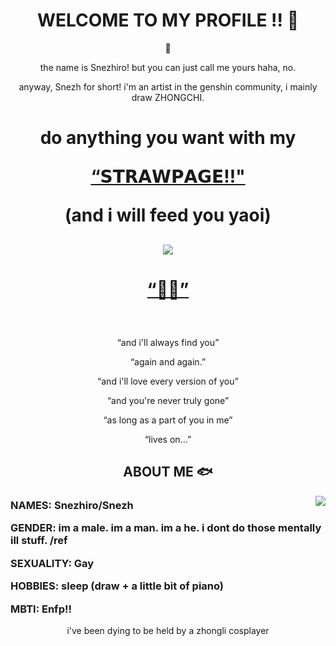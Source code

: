 <body>
  <center>
<h1 align="center"> WELCOME TO MY PROFILE !! 🐋</h1>
    
<div align="center">
  
  🌊
  
  <p>the name is Snezhiro! but you can just call me yours haha, no.</p>
  <p>anyway, Snezh for short! i'm an artist in the genshin community, i mainly draw ZHONGCHI. </p>

  <h1 <p>do anything you want with my
  <p> <a href="https://snezhiro.straw.page/"> “𝗦𝗧𝗥𝗔𝗪𝗣𝗔𝗚𝗘!!"</a>
  <p>(and i will feed you yaoi)</p>

##
    
 <div align="center">
   <img src="https://camo.githubusercontent.com/e9b32127798add1dc908348cd811231ebacf98f1dc924b2737f2fb9b3c4230b0/68747470733a2f2f63646e2e646973636f72646170702e636f6d2f6174746163686d656e74732f313239373839373632343939363831303831392f313334363633383733363336343134323633352f32303235303330355f3038323131372e6769663f65783d36376536393434652669733d363765353432636526686d3d3435356637343637616232323431636463383864666165626336653262313162626130333533383236613464316235333435646263633037643332363663666126" align="center">
  </div>
    <h1 align="center"> <p><a href="https://youtu.be/LOmwjjqQuiI?si=AwGvuldBqIQ3LOQ_"> “🔶💧”</a><p> </h1>
   <br>
  <p>“and i'll always find you”</p>
  <p>“again and again.”</p>
  <p>“and i'll love every version of you”</p>
<p>“and you're never truly gone”</p>
<p>“as long as a part of you in me”</p>
<p>“lives on...”</p>

##

<div>
<h2 align="center"> <b>ABOUT ME 🐟 </b> </h2>
  
  <div align="center">
<img src="https://media.discordapp.net/attachments/1297897624996810819/1346652516833558548/lv_0_20250305091604.gif?ex=67ede163&is=67ec8fe3&hm=f394e17859859188988ab562b00666fb0c4e56cd6c29fc253759c069796c620d&" align="right">
    
  </div>

  <h3 align="left">
    
  
 <b>NAMES:</b> Snezhiro/Snezh </li>
 

<b>GENDER:</b> im a male. im a man. im a he. i dont do those mentally ill stuff. /ref


<b>SEXUALITY:</b> Gay

  

<b>HOBBIES:</b> sleep (draw + a little bit of piano)


  <b>MBTI:</b> Enfp!!


</h3>

i've been dying to be held by a zhongli cosplayer
